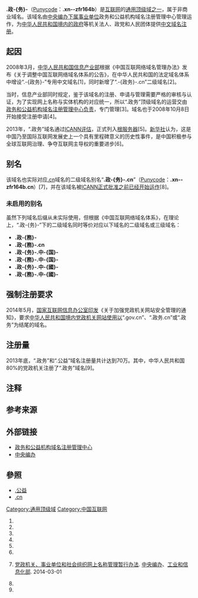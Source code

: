 **.政-{务}-**（[Punycode](https://zh.wikipedia.org/wiki/Punycode "wikilink")：**.xn--zfr164b**）是[互联网](../Page/互联网.md "wikilink")的[通用顶级域之一](https://zh.wikipedia.org/wiki/通用顶级域 "wikilink")，属于非商业域名。该域名由[中央编办下属](https://zh.wikipedia.org/wiki/中央编办 "wikilink")[事业单位](../Page/事业单位.md "wikilink")政务和公益机构域名注册管理中心管理运作，为[中华人民共和国境内的](https://zh.wikipedia.org/wiki/中华人民共和国 "wikilink")[政府](../Page/政府.md "wikilink")等机关法人、政党和人民团体提供[中文域名注册](https://zh.wikipedia.org/wiki/IDN "wikilink")。

## 起因

2008年3月，[中华人民共和国信息产业部](../Page/中华人民共和国信息产业部.md "wikilink")根据《中国互联网络域名管理办法》发布《关于调整中国互联网络域名体系的公告》，在中华人民共和国的法定域名体系中增设“.-{政务}-”专用中文域名\[1\]，同时新增了“.-{政务}-.cn”二级域名\[2\]。

当时，信息产业部同时规定，鉴于该域名的注册、申请与管理需要严格的审核与认证，为了实现网上名称与实体机构的对应统一，所以“.政务”顶级域名的运营交由[政务和公益机构域名注册管理中心负责](https://zh.wikipedia.org/wiki/政务和公益机构域名注册管理中心 "wikilink")，专门管理\[3\]。域名也于2008年10月8日开始接受注册申请\[4\]。

2013年，“.政务”域名通过[ICANN评估](https://zh.wikipedia.org/wiki/ICANN "wikilink")，正式列入[根服务器](https://zh.wikipedia.org/wiki/根服务器 "wikilink")\[5\]。[新华社](../Page/新华社.md "wikilink")认为，这是中国乃至国际互联网发展史上一个具有里程碑意义的历史性事件，是中国积极参与全球互联网治理、争夺互联网主导权的重要进步\[6\]。

## 别名

该域名也实际对应[.cn](../Page/.cn.md "wikilink")域名的二级域名别名“**.政-{务}-.cn**”（[Punycode](https://zh.wikipedia.org/wiki/Punycode "wikilink")：**.xn--zfr164b.cn**）\[7\]，并在该域名被[ICANN正式批准之前已经开始运作](https://zh.wikipedia.org/wiki/ICANN "wikilink")\[8\]。

### 未启用的别名

虽然下列域名后缀从未实际使用，但根据《中国互联网络域名体系》，在理论上，“.政-{务}-”下的二级域名同时等价对应以下域名的二级域名或三级域名：

  - **.政-{務}-**
  - **.政-{務}-.cn**
  - **.政-{务}-.中-{国}-**
  - **.政-{務}-.中-{国}-**
  - **.政-{务}-.中-{國}-**
  - **.政-{務}-.中-{國}-**

## 强制注册要求

2014年5月，[国家互联网信息办公室印发](https://zh.wikipedia.org/wiki/国家互联网信息办公室 "wikilink")《关于加强党政机关网站安全管理的通知》，要求[中华人民共和国境内](https://zh.wikipedia.org/wiki/中华人民共和国 "wikilink")[党政机关网站使用以](https://zh.wikipedia.org/wiki/党政机关 "wikilink")“.gov.cn”、“.政务.cn”或“.政务”为结尾的域名。

## 注册量

2013年底，“.政务”和“.公益”域名注册量共计达到70万。其中，中华人民共和国80%的党政机关注册了“.政务”域名\[9\]。

## 注释

## 参考来源

## 外部链接

  - [政务和公益机构域名注册管理中心](http://www.conac.cn/)
  - [中央编办](http://www.scopsr.gov.cn/)

## 參照

  - [.公益](../Page/.公益.md "wikilink")
  - [.cn](../Page/.cn.md "wikilink")

[Category:通用顶级域](https://zh.wikipedia.org/wiki/Category:通用顶级域 "wikilink") [Category:中国互联网](https://zh.wikipedia.org/wiki/Category:中国互联网 "wikilink")

1.

2.
3.

4.

5.

6.
7.  [党政机关、事业单位和社会组织网上名称管理暂行办法](http://www.conac.cn/wjfg/20150908/9124.html). [中央编办](https://zh.wikipedia.org/wiki/中央编办 "wikilink")、[工业和信息化部](https://zh.wikipedia.org/wiki/工业和信息化部 "wikilink"). 2014-03-01

8.

9.